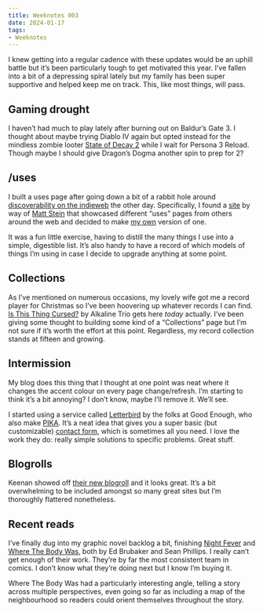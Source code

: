 ```yaml
---
title: Weeknotes 003
date: 2024-01-17
tags:
- Weeknotes
---
```


I knew getting into a regular cadence with these updates would be an uphill battle but it’s been particularly tough to get motivated this year. I’ve fallen into a bit of a depressing spiral lately but my family has been super supportive and helped keep me on track. This, like most things, will pass.

## Gaming drought

I haven’t had much to play lately after burning out on Baldur’s Gate 3. I thought about maybe trying Diablo IV again but opted instead for the mindless zombie looter [State of Decay 2](https://www.igdb.com/games/state-of-decay-2-juggernaut-edition) while I wait for Persona 3 Reload. Though maybe I should give Dragon’s Dogma another spin to prep for 2?

## /uses

I built a uses page after going down a bit of a rabbit hole around [discoverability on the indieweb](https://crashthearcade.com/2024/01/12/the-indieweb-needs-a-search-engine-or-something-like-it-2/) the other day. Specifically, I found a [site](https://uses.tech) by way of [Matt Stein](https://t00t.cloud/@mattrambles) that showcased different “uses” pages from others around the web and decided to make [my own](/defaults/) version of one.

It was a fun little exercise, having to distill the many things I use into a simple, digestible list. It’s also handy to have a record of which models of things I’m using in case I decide to upgrade anything at some point.

## Collections

As I’ve mentioned on numerous occasions, my lovely wife got me a record player for Christmas so I’ve been hoovering up whatever records I can find. [Is This Thing Cursed?](https://www.last.fm/music/Alkaline+Trio/Is+This+Thing+Cursed%3F) by Alkaline Trio gets here *today* actually. I’ve been giving some thought to building some kind of a “Collections” page but I’m not sure if it’s worth the effort at this point. Regardless, my record collection stands at fifteen and growing.

## Intermission

My blog does this thing that I thought at one point was neat where it changes the accent colour on every page change/refresh. I’m starting to think it’s a bit annoying? I don’t know, maybe I’ll remove it. We’ll see.

I started using a service called [Letterbird](https://letterbird.co) by the folks at Good Enough, who also make [PIKA](https://pika.page/). It’s a neat idea that gives you a super basic (but customizable) [contact form](https://letterbird.co/mike), which is sometimes all you need. I love the work they do: really simple solutions to specific problems. Great stuff.

## Blogrolls

Keenan showed off [their new blogroll](https://gkeenan.co/blogroll) and it looks great. It’s a bit overwhelming to be included amongst so many great sites but I’m thoroughly flattered nonetheless.

## Recent reads

I’ve finally dug into my graphic novel backlog a bit, finishing [Night Fever](https://app.thestorygraph.com/books/728644d3-4f7c-46b2-88df-00010f7f24aa) and [Where The Body Was](https://app.thestorygraph.com/books/9b1b647e-0332-477a-a30c-37b7e8183d8c), both by Ed Brubaker and Sean Phillips. I really can’t get enough of their work. They’re by far the most consistent team in comics. I don’t know what they’re doing next but I know I’m buying it.

Where The Body Was had a particularly interesting angle, telling a story across multiple perspectives, even going so far as including a map of the neighbourhood so readers could orient themselves throughout the story.